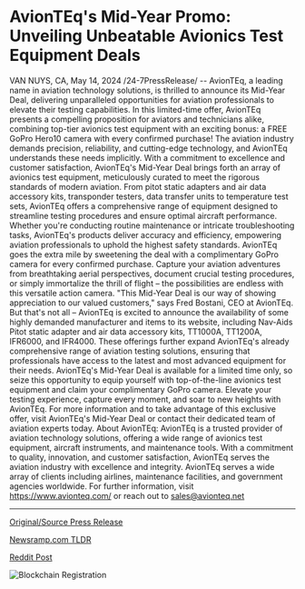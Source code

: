 # AvionTEq's Mid-Year Promo: Unveiling Unbeatable Avionics Test Equipment Deals

VAN NUYS, CA, May 14, 2024 /24-7PressRelease/ -- AvionTEq, a leading name in aviation technology solutions, is thrilled to announce its Mid-Year Deal, delivering unparalleled opportunities for aviation professionals to elevate their testing capabilities. In this limited-time offer, AvionTEq presents a compelling proposition for aviators and technicians alike, combining top-tier avionics test equipment with an exciting bonus: a FREE GoPro Hero10 camera with every confirmed purchase!  The aviation industry demands precision, reliability, and cutting-edge technology, and AvionTEq understands these needs implicitly. With a commitment to excellence and customer satisfaction, AvionTEq's Mid-Year Deal brings forth an array of avionics test equipment, meticulously curated to meet the rigorous standards of modern aviation.  From pitot static adapters and air data accessory kits, transponder testers, data transfer units to temperature test sets, AvionTEq offers a comprehensive range of equipment designed to streamline testing procedures and ensure optimal aircraft performance. Whether you're conducting routine maintenance or intricate troubleshooting tasks, AvionTEq's products deliver accuracy and efficiency, empowering aviation professionals to uphold the highest safety standards.  AvionTEq goes the extra mile by sweetening the deal with a complimentary GoPro camera for every confirmed purchase. Capture your aviation adventures from breathtaking aerial perspectives, document crucial testing procedures, or simply immortalize the thrill of flight – the possibilities are endless with this versatile action camera.  "This Mid-Year Deal is our way of showing appreciation to our valued customers," says Fred Bostani, CEO at AvionTEq.  But that's not all – AvionTEq is excited to announce the availability of some highly demanded manufacturer and items to its website, including Nav-Aids Pitot static adapter and air data accessory kits, TT1000A, TT1200A, IFR6000, and IFR4000. These offerings further expand AvionTEq's already comprehensive range of aviation testing solutions, ensuring that professionals have access to the latest and most advanced equipment for their needs.  AvionTEq's Mid-Year Deal is available for a limited time only, so seize this opportunity to equip yourself with top-of-the-line avionics test equipment and claim your complimentary GoPro camera. Elevate your testing experience, capture every moment, and soar to new heights with AvionTEq.  For more information and to take advantage of this exclusive offer, visit AvionTEq's Mid-Year Deal or contact their dedicated team of aviation experts today.  About AvionTEq:  AvionTEq is a trusted provider of aviation technology solutions, offering a wide range of avionics test equipment, aircraft instruments, and maintenance tools. With a commitment to quality, innovation, and customer satisfaction, AvionTEq serves the aviation industry with excellence and integrity. AvionTEq serves a wide array of clients including airlines, maintenance facilities, and government agencies worldwide. For further information, visit https://www.avionteq.com/ or reach out to sales@avionteq.net 

---

[Original/Source Press Release](https://www.24-7pressrelease.com/press-release/510861/avionteqs-mid-year-promo-unveiling-unbeatable-avionics-test-equipment-deals)
                    

[Newsramp.com TLDR](None) 



[Reddit Post](https://www.reddit.com/r/Business_NewsRamp/comments/1csqpko/avionteq_announces_midyear_deal_with_free_gopro/) 



![Blockchain Registration](https://cdn.newsramp.app/24-7PressRelease/qrcode/245/15/oxenp_Eu.webp)